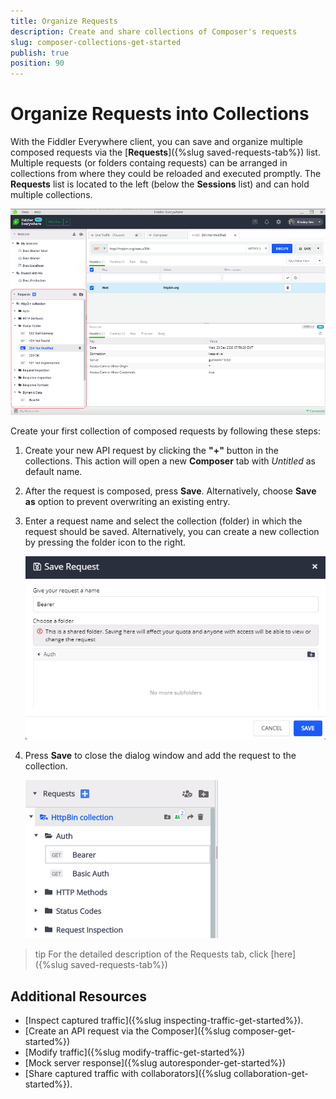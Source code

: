 ```yaml
---
title: Organize Requests
description: Create and share collections of Composer's requests
slug: composer-collections-get-started
publish: true
position: 90
---
```


# Organize Requests into Collections

With the Fiddler Everywhere client, you can save and organize multiple composed requests via the [**Requests**]({%slug saved-requests-tab%}) list. Multiple requests (or folders containg requests) can be arranged in collections from where they could be reloaded and executed promptly. The **Requests** list is located to the left (below the **Sessions** list) and can hold multiple collections.


![Requests lists](../images/requests/requests-list-all.png)

Create your first collection of composed requests by following these steps:

1. Create your new API request by clicking the **"+"** button in the collections. This action will open a new **Composer** tab with *Untitled* as default name.

2. After the request is composed, press **Save**. Alternatively, choose **Save as** option to prevent overwriting an existing entry.

3. Enter a request name and select the collection (folder) in which the request should be saved. Alternatively, you can create a new collection by pressing the folder icon to the right.

    ![Requests lists](../images/requests/requests-enter-name-and-folder.png)

3. Press **Save** to close the dialog window and add the request to the collection.

    ![Requests lists](../images/requests/requests-created-collection.png)
    
>tip For the detailed description of the Requests tab, click [here]({%slug saved-requests-tab%})

## Additional Resources
 
- [Inspect captured traffic]({%slug inspecting-traffic-get-started%}).
- [Create an API request via the Composer]({%slug composer-get-started%})
- [Modify traffic]({%slug modify-traffic-get-started%})
- [Mock server response]({%slug autoresponder-get-started%})
- [Share captured traffic with collaborators]({%slug collaboration-get-started%}).
